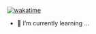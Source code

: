 
<!-- wakatime badge -->
[![wakatime](https://wakatime.com/badge/user/852869fa-f9fd-480a-b22f-267d26686193.svg)](https://wakatime.com/@852869fa-f9fd-480a-b22f-267d26686193)

- 🌱 I’m currently learning ...

<!--[![willianrod's wakatime stats](https://github-readme-stats.vercel.app/api/wakatime?username=MiaoHN)](https://github.com/anuraghazra/github-readme-stats)
-->
<!--
**MiaoHN/MiaoHN** is a ✨ _special_ ✨ repository because its `README.md` (this file) appears on your GitHub profile.

Here are some ideas to get you started:

- 🔭 I’m currently working on ...
- 🌱 I’m currently learning ...
- 👯 I’m looking to collaborate on ...
- 🤔 I’m looking for help with ...
- 💬 Ask me about ...
- 📫 How to reach me: ...
- 😄 Pronouns: ...
- ⚡ Fun fact: ...
-->
